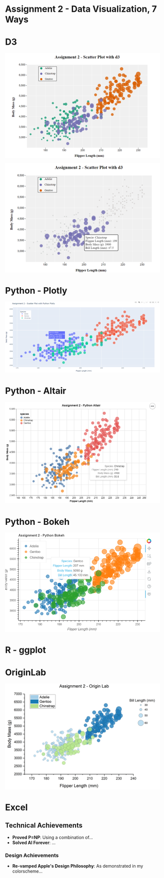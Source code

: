 Assignment 2 - Data Visualization, 7 Ways  
===

# D3

![d3_1](img/d3_1.png)

![d3_2](img/d3_2.png)

# Python - Plotly
![plotly](img/plotly.png)

# Python - Altair
![altair](img/altair.png)
# Python - Bokeh
![bokeh](img/bokeh.png)
# R - ggplot

# OriginLab
![Originlab](img/Originlab.png)

# Excel


## Technical Achievements
- **Proved P=NP**: Using a combination of...
- **Solved AI Forever**: ...

### Design Achievements
- **Re-vamped Apple's Design Philosophy**: As demonstrated in my colorscheme...
